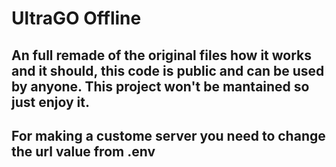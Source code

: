 # UltraGO Offline

## An full remade of the original files how it works and it should, this code is public and can be used by anyone. This project won't be mantained so just enjoy it.


## For making a custome server you need to change the url value from .env
